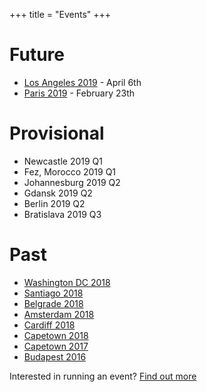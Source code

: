 +++
title = "Events"
+++

# Future
* [Los Angeles 2019](http://losangeles2019.satrdays.org) - April 6th
* [Paris 2019](https://paris2019.satrdays.org/) - February 23th

# Provisional
* Newcastle 2019 Q1
* Fez, Morocco 2019 Q1
* Johannesburg 2019 Q2
* Gdansk 2019 Q2
* Berlin 2019 Q2
* Bratislava 2019 Q3

# Past
* [Washington DC 2018](https://dc2018.satrdays.org)
* [Santiago 2018](https://santiago2018.satrdays.org)
* [Belgrade 2018](https://belgrade2018.satrdays.org)
* [Amsterdam 2018](https://amsterdam2018.satrdays.org)
* [Cardiff 2018](http://cardiff2018.satrdays.org/)
* [Capetown 2018](http://capetown2018.satrdays.org/)
* [Capetown 2017](http://capetown2017.satrdays.org/)
* [Budapest 2016](http://budapest2016.satrdays.org/)

Interested in running an event? [Find out more](https://knowledgebase.satrdays.org/newevents/)
